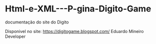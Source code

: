 # Html-e-XML---P-gina-Digito-Game
documentação do site do Digito 

Disponivel no site: https://digitogame.blogspot.com/
Eduardo Mineiro Developer
